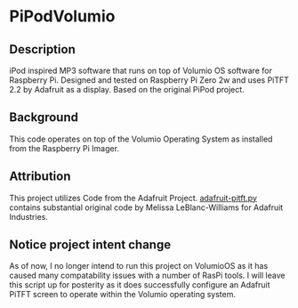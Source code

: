 # PiPodVolumio
## Description
iPod inspired MP3 software that runs on top of Volumio OS software for Raspberry Pi. Designed and tested on Raspberry Pi Zero 2w and uses PiTFT 2.2 by Adafruit as a display. Based on the original PiPod project.
## Background
This code operates on top of the Volumio Operating System as installed from the Raspberry Pi Imager.

[//]: # (In the future, when this project is closer to completion, I plan to include my own full explanation of and install tutorial for the Volumio platform. Online tutorials I have found at this time do not adequately explain the install process I used and thus I cannot guarantee compatibility)

## Attribution
This project utilizes Code from the Adafruit Project. [adafruit-pitft.py](https://github.com/adafruit/Raspberry-Pi-Installer-Script) contains substantial original code by Melissa LeBlanc-Williams for Adafruit Industries. 

## Notice project intent change
As of now, I no longer intend to run this project on VolumioOS as it has caused many compatability issues with a number of RasPi tools. I will leave this script up for posterity as it does successfully configure an Adafruit PiTFT screen to operate within the Volumio operating system.
